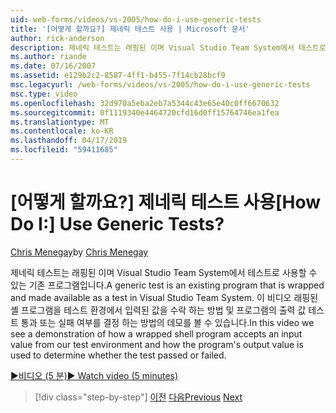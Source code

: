 ```yaml
---
uid: web-forms/videos/vs-2005/how-do-i-use-generic-tests
title: '[어떻게 할까요?] 제네릭 테스트 사용 | Microsoft 문서'
author: rick-anderson
description: 제네릭 테스트는 래핑된 이며 Visual Studio Team System에서 테스트로 사용할 수 있는 기존 프로그램입니다. 이 비디오는 방법의 데모를 보려면 했습니다...
ms.author: riande
ms.date: 07/16/2007
ms.assetid: e129b2c2-8587-4ff1-b455-7f14cb28bcf9
msc.legacyurl: /web-forms/videos/vs-2005/how-do-i-use-generic-tests
msc.type: video
ms.openlocfilehash: 32d970a5eba2eb7a5344c43e65e40c0ff6670632
ms.sourcegitcommit: 0f1119340e4464720cfd16d0ff15764746ea1fea
ms.translationtype: MT
ms.contentlocale: ko-KR
ms.lasthandoff: 04/17/2019
ms.locfileid: "59411685"
---
```

# <a name="how-do-i-use-generic-tests"></a><span data-ttu-id="bfe09-105">[어떻게 할까요?] 제네릭 테스트 사용</span><span class="sxs-lookup"><span data-stu-id="bfe09-105">[How Do I:] Use Generic Tests?</span></span>

<span data-ttu-id="bfe09-106">[Chris Menegay](https://twitter.com/CMenegay)</span><span class="sxs-lookup"><span data-stu-id="bfe09-106">by [Chris Menegay](https://twitter.com/CMenegay)</span></span>

<span data-ttu-id="bfe09-107">제네릭 테스트는 래핑된 이며 Visual Studio Team System에서 테스트로 사용할 수 있는 기존 프로그램입니다.</span><span class="sxs-lookup"><span data-stu-id="bfe09-107">A generic test is an existing program that is wrapped and made available as a test in Visual Studio Team System.</span></span> <span data-ttu-id="bfe09-108">이 비디오 래핑된 셸 프로그램을 테스트 환경에서 입력된 값을 수락 하는 방법 및 프로그램의 출력 값 테스트 통과 또는 실패 여부를 결정 하는 방법의 데모를 볼 수 있습니다.</span><span class="sxs-lookup"><span data-stu-id="bfe09-108">In this video we see a demonstration of how a wrapped shell program accepts an input value from our test environment and how the program's output value is used to determine whether the test passed or failed.</span></span>

[<span data-ttu-id="bfe09-109">&#9654;비디오 (5 분)</span><span class="sxs-lookup"><span data-stu-id="bfe09-109">&#9654; Watch video (5 minutes)</span></span>](https://channel9.msdn.com/Blogs/ASP-NET-Site-Videos/how-do-i-use-generic-tests)

> [!div class="step-by-step"]
> <span data-ttu-id="bfe09-110">[이전](how-do-i-enforce-coding-standards-with-code-analysis.md)
> [다음](how-do-i-publish-and-analyze-test-results.md)</span><span class="sxs-lookup"><span data-stu-id="bfe09-110">[Previous](how-do-i-enforce-coding-standards-with-code-analysis.md)
[Next](how-do-i-publish-and-analyze-test-results.md)</span></span>
